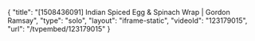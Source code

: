 {
    "title": "[1508436091] Indian Spiced Egg & Spinach Wrap | Gordon Ramsay",
    "type": "solo",
    "layout": "iframe-static",
    "videoId": "123179015",
    "url": "\/tvpembed\/123179015"
}
